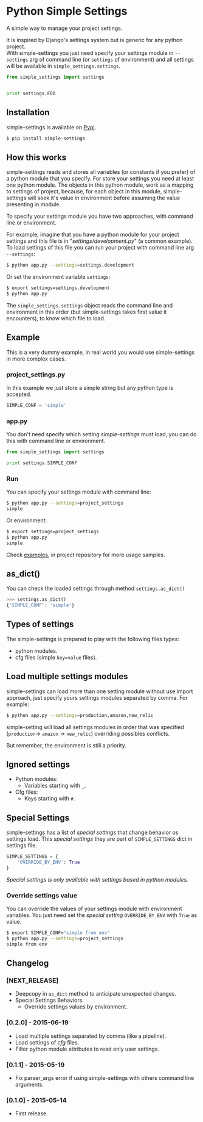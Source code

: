 Python Simple Settings
======================
A simple way to manage your project settings.

It is inspired by Django's settings system but is generic for any python project.<br>
With simple-settings you just need specify your settings module in `--settings` arg of command line (or `settings` of environment) and all settings will be available in `simple_settings.settings`.

```python
from simple_settings import settings


print settings.FOO
```

## Installation
simple-settings is available on [Pypi](https://pypi.python.org/pypi/simple-settings).

```bash
$ pip install simple-settings
```

## How this works

simple-settings reads and stores all variables (or constants if you prefer) of a python module that you specify.
For store your settings you need at least one python module.
The objects in this python module, work as a mapping to settings of project, because, for each object in this module,
simple-settings will seek it's value in environment before assuming the value presenting in module.

To specify your settings module you have two approaches, with command line or environment.

For example, imagine that you have a python module for your project settings and this file is in "_settings/development.py_" (a common example).
To load settings of this file you can run your project with command line arg `--settings`:

```bash
$ python app.py --settings=settings.development
```

Or set the environment variable `settings`:

```bash
$ export settings=settings.development
$ python app.py
```
The `simple_settings.settings` object reads the command line and environment in this order (but simple-settings takes first value it encounters), to know which file to load.


## Example
This is a very dummy example, in real world you would use simple-settings in more complex cases.

### **project_settings.py**

In this example we just store a simple string but any python type is accepted.

```python
SIMPLE_CONF = 'simple'
```
### **app.py**

You don't need specify which setting _simple-settings_ must load, you can do this with command line or environment.

```python
from simple_settings import settings

print settings.SIMPLE_CONF
```
### **Run**

You can specify your settings module with command line:
```bash
$ python app.py --settings=project_settings
simple
```
Or environment:
```bash
$ export settings=project_settings
$ python app.py
simple
```

Check [examples](https://github.com/drgarcia1986/simple-settings/tree/master/examples), in project repository for more usage samples.

## as_dict()
You can check the loaded settings through method `settings.as_dict()`
```python
>>> settings.as_dict()
{'SIMPLE_CONF': 'simple'}
```

## Types of settings
The simple-settings is prepared to play with the following files types:

* python modules.
* cfg files (simple `key=value` files).

## Load multiple settings modules
simple-settings can load more than one setting module without use import approach, just specify yours settings modules separated by comma.
For example:
```bash
$ python app.py --settings=production,amazon,new_relic
```
simple-setting will load all settings modules in order that was specified (`production`-> `amazon` -> `new_relic`) overriding possibles conflicts.

But remember, the environment is still a priority. 

## Ignored settings
* Python modules:
	* Variables starting with `_`.
* Cfg files:
	* Keys starting with `#`.

## Special Settings
simple-settings has a list of _special settings_ that change behavior os settings load.
This _special settings_ they are part of `SIMPLE_SETTINGS` dict in settings file.

```python
SIMPLE_SETTINGS = {
    'OVERRIDE_BY_ENV': True
}
```
_Special settings is only available with settings based in python modules._

### **Override settings value**
You can override the values of your settings module with environment variables.
You just need set the _special setting_ `OVERRIDE_BY_ENV` with `True` as value.

```bash
$ export SIMPLE_CONF="simple from env"
$ python app.py --settings=project_settings
simple from env
```

## Changelog
### [NEXT_RELEASE]
* Deepcopy in `as_dict` method to anticipate unexpected changes.
* Special Settings Behaviors.
	* Override settings values by environment.

### [0.2.0] - 2015-06-19
* Load multiple settings separated by comma (like a pipeline).
* Load settings of _cfg_ files.
* Filter python module attributes to read only user settings.

### [0.1.1] - 2015-05-19
* Fix parser_args error if using simple-settings with others command line arguments.

### [0.1.0] - 2015-05-14
* First release.
